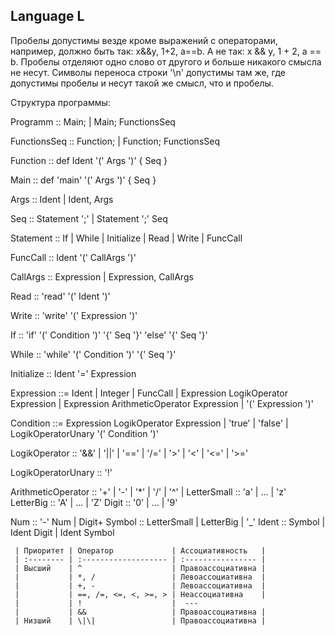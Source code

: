 ## Language L

Пробелы допустимы везде кроме выражений с операторами, например, должно быть так: x&&y, 1+2, a==b.
А не так:  x && y, 1  + 2, a  ==  b. 
Пробелы отделяют одно слово от другого и больше никакого смысла не несут.
Cимволы переноса строки '\n' допустимы там же, где допустимы пробелы и несут такой же смысл, что и пробелы.

Структура программы:

Programm :: Main; | Main; FunctionsSeq

FunctionsSeq :: Function; | Function; FunctionsSeq

Function :: def Ident '(' Args ')' { Seq }

Main :: def 'main' '(' Args ')' { Seq }

Args :: Ident | Ident, Args

Seq :: Statement ';' | Statement ';' Seq

Statement :: If | While | Initialize | Read | Write | FuncCall

FuncCall :: Ident '(' CallArgs ')'

CallArgs :: Expression | Expression, CallArgs

Read :: 'read' '(' Ident ')'

Write :: 'write' '(' Expression ')'

If :: 'if' '(' Condition ')' '{' Seq '}' 'else' '{' Seq '}'

While :: 'while' '(' Condition ')' '{' Seq '}'

Initialize :: Ident '=' Expression

Expression ::= Ident | Integer | FuncCall | Expression LogikOperator Expression  | Expression ArithmeticOperator Expression | '(' Expression ')'

Condition ::= Expression LogikOperator Expression | 'true' | 'false' | LogikOperatorUnary '(' Condition ')'

LogikOperator :: '&&' | '||' |  '==' | '/=' | '>' | '<' | '<=' | '>='

LogikOperatorUnary :: '!' 

ArithmeticOperator :: '+' | '-' | '*' | '/' | '^' |
LetterSmall :: 'a' | ... | 'z' 
LetterBig :: 'A' | ... | 'Z'
Digit :: '0' | ... | '9'
		
Num :: '-' Num | Digit+
Symbol ::  LetterSmall | LetterBig | '_'
Ident :: Symbol | Ident Digit | Ident Symbol
 
```
 | Приоритет | Оператор             | Ассоциативность   |
 | :-------- | :------------------- | :---------------- |
 | Высший    | ^                    | Правоассоциативна |
 |           | *, /                 | Левоассоциативна  |
 |           | +, -                 | Левоассоциативна  |
 |           | ==, /=, <=, <, >=, > | Неассоциативна    |
 |           | !                    |  --- 
 |           | &&                   | Правоассоциативна |
 | Низший    | \|\|                 | Правоассоциативна |
